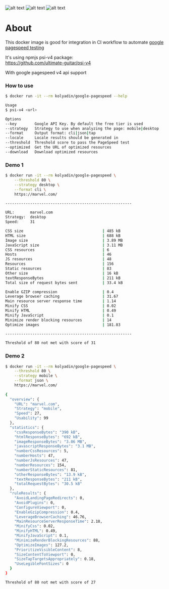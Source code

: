 ![alt text](https://img.shields.io/docker/automated/kolyadin/google-pagespeed.svg)
![alt text](https://img.shields.io/docker/build/kolyadin/google-pagespeed.svg)
![alt text](https://img.shields.io/docker/pulls/kolyadin/google-pagespeed.svg)

# About

This docker image is good for integration in CI workflow to automate [google pagespeed testing](https://developers.google.com/speed/pagespeed/insights/)

It's using npmjs psi-v4 package:  
https://github.com/ultimate-guitar/psi-v4

With google pagespeed v4 api support

### How to use

```bash
$ docker run -it --rm kolyadin/google-pagespeed --help

Usage
$ psi-v4 <url>

Options
--key        Google API Key. By default the free tier is used
--strategy   Strategy to use when analyzing the page: mobile|desktop
--format     Output format: cli|json|tap
--locale     Locale results should be generated in
--threshold  Threshold score to pass the PageSpeed test
--optimized  Get the URL of optimized resources
--download   Download optimized resources
```

### Demo 1

```bash
$ docker run -it --rm kolyadin/google-pagespeed \
    --threshold 80 \
    --strategy desktop \
    --format cli \
    https://marvel.com/

--------------------------------------------------------

URL:       marvel.com
Strategy:  desktop
Speed:     31

CSS size                                   | 485 kB
HTML size                                  | 688 kB
Image size                                 | 3.89 MB
JavaScript size                            | 3.11 MB
CSS resources                              | 6
Hosts                                      | 46
JS resources                               | 48
Resources                                  | 156
Static resources                           | 83
Other size                                 | 16 kB
textResponseBytes                          | 211 kB
Total size of request bytes sent           | 33.4 kB

Enable GZIP compression                    | 0.4
Leverage browser caching                   | 31.67
Main resource server response time         | 1.14
Minify CSS                                 | 0.02
Minify HTML                                | 0.49
Minify JavaScript                          | 0.1
Minimize render blocking resources         | 14
Optimize images                            | 181.83

--------------------------------------------------------

Threshold of 80 not met with score of 31
```

### Demo 2

```bash
$ docker run -it --rm kolyadin/google-pagespeed \
    --threshold 80 \
    --strategy mobile \
    --format json \
    https://marvel.com/
    
{
  "overview": {
    "URL": "marvel.com",
    "Strategy": "mobile",
    "Speed": 27,
    "Usability": 99
  },
  "statistics": {
    "cssResponseBytes": "390 kB",
    "htmlResponseBytes": "692 kB",
    "imageResponseBytes": "3.06 MB",
    "javascriptResponseBytes": "3.1 MB",
    "numberCssResources": 5,
    "numberHosts": 47,
    "numberJsResources": 47,
    "numberResources": 154,
    "numberStaticResources": 81,
    "otherResponseBytes": "13.9 kB",
    "textResponseBytes": "211 kB",
    "totalRequestBytes": "30.5 kB"
  },
  "ruleResults": {
    "AvoidLandingPageRedirects": 0,
    "AvoidPlugins": 0,
    "ConfigureViewport": 0,
    "EnableGzipCompression": 0.4,
    "LeverageBrowserCaching": 46.76,
    "MainResourceServerResponseTime": 2.18,
    "MinifyCss": 0.02,
    "MinifyHTML": 0.49,
    "MinifyJavaScript": 0.1,
    "MinimizeRenderBlockingResources": 88,
    "OptimizeImages": 127.2,
    "PrioritizeVisibleContent": 8,
    "SizeContentToViewport": 0,
    "SizeTapTargetsAppropriately": 0.18,
    "UseLegibleFontSizes": 0
  }
}

Threshold of 80 not met with score of 27
```


